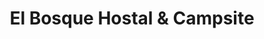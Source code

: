 ---
title: "El Bosque Hostal & Campsite"
url: /medellin/el-bosque-hostal-y-campsite/
shop: general
---